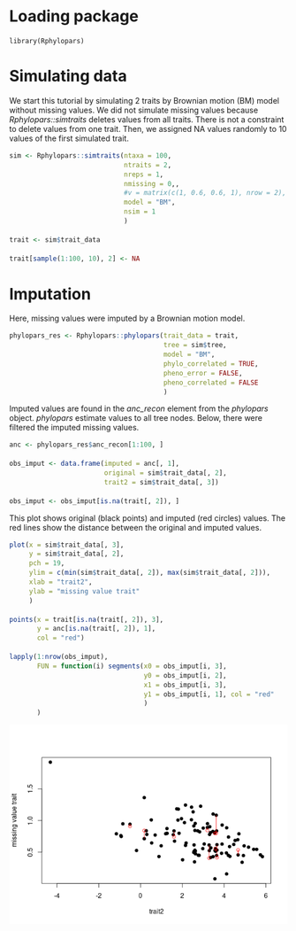 # Loading package

``` r()
library(Rphylopars)
```

# Simulating data

We start this tutorial by simulating 2 traits by Brownian motion (BM)
model without missing values. We did not simulate missing values because
*Rphylopars::simtraits* deletes values from all traits. There is not a
constraint to delete values from one trait. Then, we assigned NA values
randomly to 10 values of the first simulated trait.

``` r
sim <- Rphylopars::simtraits(ntaxa = 100,
                             ntraits = 2,
                             nreps = 1,
                             nmissing = 0,,
                             #v = matrix(c(1, 0.6, 0.6, 1), nrow = 2),
                             model = "BM",
                             nsim = 1
                             )  

trait <- sim$trait_data

trait[sample(1:100, 10), 2] <- NA
```

# Imputation

Here, missing values were imputed by a Brownian motion model.

``` r
phylopars_res <- Rphylopars::phylopars(trait_data = trait,
                                       tree = sim$tree,
                                       model = "BM",
                                       phylo_correlated = TRUE,
                                       pheno_error = FALSE,
                                       pheno_correlated = FALSE
                                       )
```

Imputed values are found in the *anc_recon* element from the *phylopars*
object. *phylopars* estimate values to all tree nodes. Below, there were
filtered the imputed missing values.

``` r
anc <- phylopars_res$anc_recon[1:100, ] 

obs_imput <- data.frame(imputed = anc[, 1], 
                        original = sim$trait_data[, 2], 
                        trait2 = sim$trait_data[, 3])  

obs_imput <- obs_imput[is.na(trait[, 2]), ]
```

This plot shows original (black points) and imputed (red circles)
values. The red lines show the distance between the original and imputed
values.

``` r
plot(x = sim$trait_data[, 3], 
     y = sim$trait_data[, 2],
     pch = 19,
     ylim = c(min(sim$trait_data[, 2]), max(sim$trait_data[, 2])),
     xlab = "trait2",
     ylab = "missing value trait"
     )

points(x = trait[is.na(trait[, 2]), 3],
       y = anc[is.na(trait[, 2]), 1],
       col = "red")

lapply(1:nrow(obs_imput), 
       FUN = function(i) segments(x0 = obs_imput[i, 3], 
                                  y0 = obs_imput[i, 2], 
                                  x1 = obs_imput[i, 3], 
                                  y1 = obs_imput[i, 1], col = "red"
                                  )
       )
```

![](readme_files/figure-markdown_github/unnamed-chunk-4-1.png)
